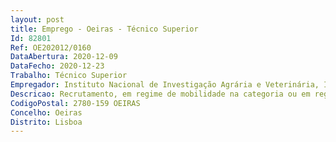 ```yaml
--- 
layout: post
title: Emprego - Oeiras - Técnico Superior
Id: 82801
Ref: OE202012/0160
DataAbertura: 2020-12-09
DataFecho: 2020-12-23
Trabalho: Técnico Superior
Empregador: Instituto Nacional de Investigação Agrária e Veterinária, I.P.
Descricao: Recrutamento, em regime de mobilidade na categoria ou em regime de mobilidade intercarreiras, de 1 (um) técnico superiorLocal de trabalho  Laboratório de PatologiaCaracterização do posto de trabalho Desempenho de funções inerentes à categoria de Técnico Superior para execução de técnicas laboratoriais no âmbito da Patologia Veterinária. As funções incluem colheitas de amostras, execução de técnicas histopatológicas, técnicas imunoenzimáticas e de Biologia Molecular. Requisitos preferenciais   Experiência prática devidamente comprovada (de 3 anos) em métodos de ensaios laboratoriais.Requisitos para a constituição de Relação Jurídica a) Nacionalidade Portuguesa, quando não dispensada pela Constituição, convenção internacional ou lei especial  b) 18 anos de idade completos  c) Não inibição do exercício de funções públicas ou não interdição para o exercício daquelas que se propõe desempenhar  d) Robustez física e perfil psíquico indispensável ao exercício das funções  e) Cumprimento das leis de vacinação obrigatória.
CodigoPostal: 2780-159 OEIRAS
Concelho: Oeiras
Distrito: Lisboa
--- 
```

